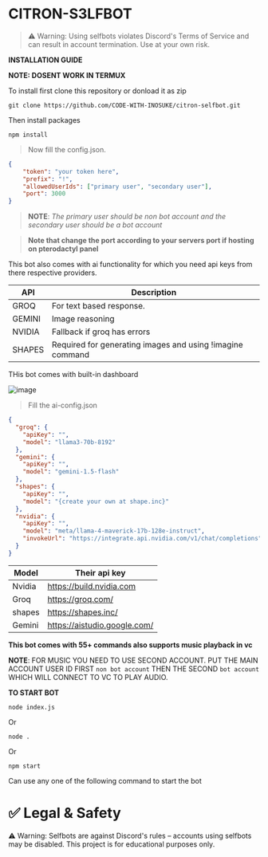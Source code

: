 # CITRON-S3LFBOT

>⚠️ Warning: Using selfbots violates Discord's Terms of Service and can result in account termination. Use at your own risk.

**INSTALLATION GUIDE**

**NOTE: DOSENT WORK IN TERMUX**

To install first clone this repository or donload it as zip

```
git clone https://github.com/CODE-WITH-INOSUKE/citron-selfbot.git
```
Then install packages
```
npm install
```
> Now fill the config.json.

```json
{
    "token": "your token here",
    "prefix": "!",
    "allowedUserIds": ["primary user", "secondary user"],
    "port": 3000
}
```
> **NOTE**: *The primary user should be non bot account and the secondary user should be a bot account*

> **Note that change the port according to your servers port if hosting on pterodactyl panel**

This bot also comes with ai functionality for which you need api keys from there respective providers.

| API  | Description |
| ----------- | ----------- |
| GROQ   | For text based response. |
| GEMINI | Image reasoning |
| NVIDIA | Fallback if groq has errors |
| SHAPES | Required for generating images and using !imagine command |

THis bot comes with built-in dashboard

![image](https://cdn.discordapp.com/attachments/1395648220188770345/1404077978391937159/Screenshot_2025-08-10_175424.png?ex=6899e104&is=68988f84&hm=530a503ff881ce2c4d2302423588f121a25692c9fff4f921579f8478d4dc457e&)

> Fill the ai-config.json

```json
{
  "groq": {
    "apiKey": "",
    "model": "llama3-70b-8192"
  },
  "gemini": {
    "apiKey": "",
    "model": "gemini-1.5-flash"
  },
  "shapes": {
    "apiKey": "",
    "model": "{create your own at shape.inc}"
  },
  "nvidia": {
    "apiKey": "",
    "model": "meta/llama-4-maverick-17b-128e-instruct",
    "invokeUrl": "https://integrate.api.nvidia.com/v1/chat/completions"
  }
}
```
|Model|Their api key|
|------|------|
|Nvidia| https://build.nvidia.com|
|Groq| https://groq.com/|
|shapes| https://shapes.inc/ |
|Gemini| https://aistudio.google.com/ |

**This bot comes with 55+ commands also supports music playback in vc**

**NOTE**: FOR MUSIC YOU NEED TO USE SECOND ACCOUNT. PUT THE MAIN ACCOUNT USER ID FIRST ``non bot account`` THEN THE SECOND ``bot account`` WHICH WILL CONNECT TO VC TO PLAY AUDIO.

**TO START BOT**
```
node index.js
```
Or
```
node .
```
Or 
```
npm start
```
Can use any one of the following command to start the bot


# ✅ Legal & Safety
⚠️ Warning: Selfbots are against Discord's rules – accounts using selfbots may be disabled. This project is for educational purposes only.
